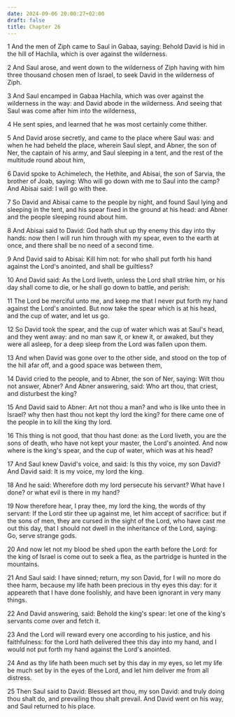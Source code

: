 ```yaml
---
date: 2024-09-06 20:00:27+02:00
draft: false
title: Chapter 26
---
```




1 And the men of Ziph came to Saul in Gabaa, saying: Behold David is hid in the hill of Hachila, which is over against the wilderness.

2 And Saul arose, and went down to the wilderness of Ziph having with him three thousand chosen men of Israel, to seek David in the wilderness of Ziph.

3 And Saul encamped in Gabaa Hachila, which was over against the wilderness in the way: and David abode in the wilderness. And seeing that Saul was come after him into the wilderness,

4 He sent spies, and learned that he was most certainly come thither.

5 And David arose secretly, and came to the place where Saul was: and when he had beheld the place, wherein Saul slept, and Abner, the son of Ner, the captain of his army, and Saul sleeping in a tent, and the rest of the multitude round about him,

6 David spoke to Achimelech, the Hethite, and Abisai, the son of Sarvia, the brother of Joab, saying: Who will go down with me to Saul into the camp? And Abisai said: I will go with thee.

7 So David and Abisai came to the people by night, and found Saul lying and sleeping in the tent, and his spear fixed in the ground at his head: and Abner and the people sleeping round about him.

8 And Abisai said to David: God hath shut up thy enemy this day into thy hands: now then I will run him through with my spear, even to the earth at once, and there shall be no need of a second time.

9 And David said to Abisai: Kill him not: for who shall put forth his hand against the Lord's anointed, and shall be guiltless?

10 And David said: As the Lord liveth, unless the Lord shall strike him, or his day shall come to die, or he shall go down to battle, and perish:

11 The Lord be merciful unto me, and keep me that I never put forth my hand against the Lord's anointed. But now take the spear which is at his head, and the cup of water, and let us go.

12 So David took the spear, and the cup of water which was at Saul's head, and they went away: and no man saw it, or knew it, or awaked, but they were all asleep, for a deep sleep from the Lord was fallen upon them.

13 And when David was gone over to the other side, and stood on the top of the hill afar off, and a good space was between them,

14 David cried to the people, and to Abner, the son of Ner, saying: Wilt thou not answer, Abner? And Abner answering, said: Who art thou, that criest, and disturbest the king?

15 And David said to Abner: Art not thou a man? and who is like unto thee in Israel? why then hast thou not kept thy lord the king? for there came one of the people in to kill the king thy lord.

16 This thing is not good, that thou hast done: as the Lord liveth, you are the sons of death, who have not kept your master, the Lord's anointed. And now where is the king's spear, and the cup of water, which was at his head?

17 And Saul knew David's voice, and said: Is this thy voice, my son David? And David said: It is my voice, my lord the king.

18 And he said: Wherefore doth my lord persecute his servant? What have I done? or what evil is there in my hand?

19 Now therefore hear, I pray thee, my lord the king, the words of thy servant: If the Lord stir thee up against me, let him accept of sacrifice: but if the sons of men, they are cursed in the sight of the Lord, who have cast me out this day, that I should not dwell in the inheritance of the Lord, saying: Go, serve strange gods.

20 And now let not my blood be shed upon the earth before the Lord: for the king of Israel is come out to seek a flea, as the partridge is hunted in the mountains.

21 And Saul said: I have sinned; return, my son David, for I will no more do thee harm, because my life hath been precious in thy eyes this day: for it appeareth that I have done foolishly, and have been ignorant in very many things.

22 And David answering, said: Behold the king's spear: let one of the king's servants come over and fetch it.

23 And the Lord will reward every one according to his justice, and his faithfulness: for the Lord hath delivered thee this day into my hand, and I would not put forth my hand against the Lord's anointed.

24 And as thy life hath been much set by this day in my eyes, so let my life be much set by in the eyes of the Lord, and let him deliver me from all distress.

25 Then Saul said to David: Blessed art thou, my son David: and truly doing thou shalt do, and prevailing thou shalt prevail. And David went on his way, and Saul returned to his place.


